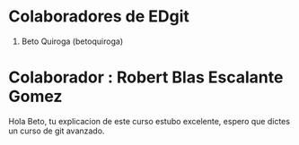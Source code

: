 # Colaboradores de EDgit

1. Beto Quiroga (betoquiroga)


# Colaborador : Robert Blas Escalante Gomez

Hola Beto, tu explicacion de este curso estubo excelente, espero que dictes un curso de git avanzado.